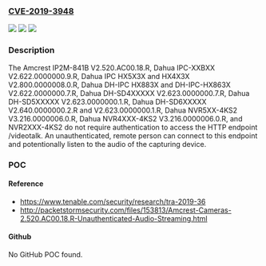 ### [CVE-2019-3948](https://cve.mitre.org/cgi-bin/cvename.cgi?name=CVE-2019-3948)
![](https://img.shields.io/static/v1?label=Product&message=Dahua%20NVR4XXX-4KS2&color=blue)
![](https://img.shields.io/static/v1?label=Version&message=n%2Fa&color=blue)
![](https://img.shields.io/static/v1?label=Vulnerability&message=CWE%20285%20-%20Improper%20Access%20Control%20(Authorization)&color=brighgreen)

### Description

The Amcrest IP2M-841B V2.520.AC00.18.R, Dahua IPC-XXBXX V2.622.0000000.9.R, Dahua IPC HX5X3X and HX4X3X V2.800.0000008.0.R, Dahua DH-IPC HX883X and DH-IPC-HX863X V2.622.0000000.7.R, Dahua DH-SD4XXXXX V2.623.0000000.7.R, Dahua DH-SD5XXXXX V2.623.0000000.1.R, Dahua DH-SD6XXXXX V2.640.0000000.2.R and V2.623.0000000.1.R, Dahua NVR5XX-4KS2 V3.216.0000006.0.R, Dahua NVR4XXX-4KS2 V3.216.0000006.0.R, and NVR2XXX-4KS2 do not require authentication to access the HTTP endpoint /videotalk. An unauthenticated, remote person can connect to this endpoint and potentionally listen to the audio of the capturing device.

### POC

#### Reference
- https://www.tenable.com/security/research/tra-2019-36
- http://packetstormsecurity.com/files/153813/Amcrest-Cameras-2.520.AC00.18.R-Unauthenticated-Audio-Streaming.html

#### Github
No GitHub POC found.

